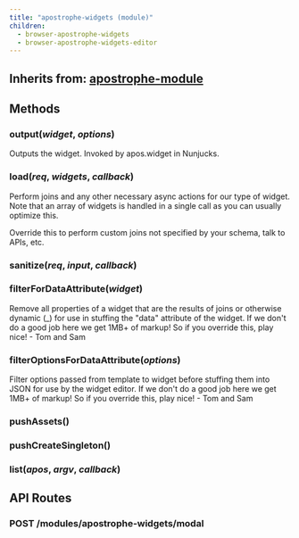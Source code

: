 ```yaml
---
title: "apostrophe-widgets (module)"
children:
  - browser-apostrophe-widgets
  - browser-apostrophe-widgets-editor
---
```

## Inherits from: [apostrophe-module](../apostrophe-module/index.html)

## Methods
### output(*widget*, *options*)
Outputs the widget. Invoked by
apos.widget in Nunjucks.
### load(*req*, *widgets*, *callback*)
Perform joins and any other necessary async
actions for our type of widget. Note that
an array of widgets is handled in a single call
as you can usually optimize this.

Override this to perform custom joins not
specified by your schema, talk to APIs, etc.
### sanitize(*req*, *input*, *callback*)

### filterForDataAttribute(*widget*)
Remove all properties of a widget that are the results of joins
or otherwise dynamic (_) for use in stuffing the
"data" attribute of the widget. If we don't do a
good job here we get 1MB+ of markup! So if you override
this, play nice! - Tom and Sam
### filterOptionsForDataAttribute(*options*)
Filter options passed from template to widget before stuffing
them into JSON for use by the widget editor. If we don't do a
good job here we get 1MB+ of markup! So if you override
this, play nice! - Tom and Sam
### pushAssets()

### pushCreateSingleton()

### list(*apos*, *argv*, *callback*)

## API Routes
### POST /modules/apostrophe-widgets/modal

